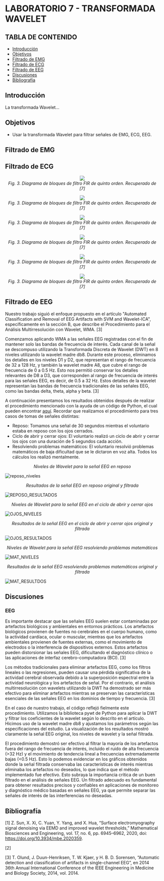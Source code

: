 # LABORATORIO 7 - TRANSFORMADA WAVELET
## TABLA DE CONTENIDO

* [Introducción](#introducción)
* [Objetivos](#objetivos)
* [Filtrado de EMG](#filtrado-de-emg)
* [Filtrado de ECG](#filtrado-de-ecg)
* [Filtrado de EEG](#filtrado-de-eeg)
* [Discusiones](#discusiones)
* [Bibliografía](#bibliografía)

## Introducción

La transformada Wavelet...

## Objetivos
* Usar la transformada Wavelet para filtrar señales de EMG, ECG, EEG.
## Filtrado de EMG

## Filtrado de ECG


<p align="center" style="margin-bottom:0">
<img src="https://github.com/sofia-is-a-panda/ISB_2024_G3/blob/4563ed79b720d716c675f407ee061e73e6505320/ISB/Im%C3%A1genes%20-%20Multimedia/Multimedia%20-%20Lab7/descomp_reposo.png" align="center"/>
<div align="center"> <i>Fig. 3. Diagrama de bloques de filtro FIR de quinto orden. Recuperado de [7]</i></div>
</p>


<p align="center" style="margin-bottom:0">
<img src="https://github.com/sofia-is-a-panda/ISB_2024_G3/blob/4563ed79b720d716c675f407ee061e73e6505320/ISB/Im%C3%A1genes%20-%20Multimedia/Multimedia%20-%20Lab7/ecg_reposo.png" align="center"/>
<div align="center"> <i>Fig. 3. Diagrama de bloques de filtro FIR de quinto orden. Recuperado de [7]</i></div>
</p>


<p align="center" style="margin-bottom:0">
<img src="https://github.com/sofia-is-a-panda/ISB_2024_G3/blob/4563ed79b720d716c675f407ee061e73e6505320/ISB/Im%C3%A1genes%20-%20Multimedia/Multimedia%20-%20Lab7/decomp_respiracion.png" align="center" />
<div align="center"> <i>Fig. 3. Diagrama de bloques de filtro FIR de quinto orden. Recuperado de [7]</i></div>
</p>

<p align="center" style="margin-bottom:0">
<img src="https://github.com/sofia-is-a-panda/ISB_2024_G3/blob/4563ed79b720d716c675f407ee061e73e6505320/ISB/Im%C3%A1genes%20-%20Multimedia/Multimedia%20-%20Lab7/ecg_respiracion.png" align="center" />
<div align="center"> <i>Fig. 3. Diagrama de bloques de filtro FIR de quinto orden. Recuperado de [7]</i></div>
</p>

<p align="center" style="margin-bottom:0">
<img src="https://github.com/sofia-is-a-panda/ISB_2024_G3/blob/4563ed79b720d716c675f407ee061e73e6505320/ISB/Im%C3%A1genes%20-%20Multimedia/Multimedia%20-%20Lab7/descomp_ejercicio.png" align="center" />
<div align="center"> <i>Fig. 3. Diagrama de bloques de filtro FIR de quinto orden. Recuperado de [7]</i></div>
</p>

<p align="center" style="margin-bottom:0">
<img src="https://github.com/sofia-is-a-panda/ISB_2024_G3/blob/4563ed79b720d716c675f407ee061e73e6505320/ISB/Im%C3%A1genes%20-%20Multimedia/Multimedia%20-%20Lab7/ecg_ejercicio.png" align="center" />
<div align="center"> <i>Fig. 3. Diagrama de bloques de filtro FIR de quinto orden. Recuperado de [7]</i></div>
</p>

## Filtrado de EEG
Nuestro trabajo siguió el enfoque propuesto en el artículo "Automated Classification and Removal of EEG Artifacts with SVM and Wavelet-ICA", específicamente en la sección B, que describe el Procedimiento para el Análisis Multirresolución con Wavelet, WMA. [3]

Comenzamos aplicando WMA a las señales EEG registradas con el fin de mantener solo las bandas de frecuencia de interés. Cada canal de la señal se descompuso utilizando la Transformada Discreta de Wavelet (DWT) en 8 niveles utilizando la wavelet madre db8. Durante este proceso, eliminamos los detalles en los niveles D1 y D2, que representan el rango de frecuencia de 32 a 128 Hz, y también la wavelet madre A8, que cubre el rango de frecuencia de 0 a 0.5 Hz. Esto nos permitió conservar los detalles relevantes de D8 a D3, que corresponden al rango de frecuencia de interés para las señales EEG, es decir, de 0.5 a 32 Hz. Estos detalles de la wavelet representan las bandas de frecuencia tradicionales de las señales EEG, como las bandas delta, theta, alpha y beta. [3]

A continuación presentamos los resultados obtenidos después de realizar el procedimiento mencionado con la ayuda de un código de Python, el cual pueden encontrar [aquí](https://github.com/sofia-is-a-panda/ISB_2024_G3/blob/df1e5a4322037259225f096a596b8ed1e24f184e/ISB/Laboratorios/Laboratorios%207/WAVELET_EEG%20(1).ipynb). Recordar que realizamos el procedimiento para tres casos de tomas de señales distintas:

* Reposo: Tomamos una señal de 30 segundos mientras el voluntario estaba en reposo con los ojos cerrados.
* Ciclo de abrir y cerrar ojos: El voluntario realizó un ciclo de abrir y cerrar los ojos con una duración de 5 segundos cada acción.
* Resolviendo problemas matemáticos: El voluntario resolvió problemas matemáticos de baja dificultad que se le dictaron en voz alta. Todos los cálculos los realizó mentalmente.

<div align="center">
  
*Niveles de Wavelet para la señal EEG en reposo*

</div>

![reposo_niveles](https://github.com/sofia-is-a-panda/ISB_2024_G3/assets/111579919/5b147606-5616-4ed4-b3a1-380e2fc5f023)

<div align="center">
  
*Resultados de la señal EEG en reposo original y filtrada*

</div>

![REPOSO_RESULTADOS](https://github.com/sofia-is-a-panda/ISB_2024_G3/assets/111579919/9bf9e9dc-e97f-450b-bd89-a21fb550a9ae)

<div align="center">
  
*Niveles de Wavelet para la señal EEG en el ciclo de abrir y cerrar ojos*

</div>

![OJOS_NIVELES](https://github.com/sofia-is-a-panda/ISB_2024_G3/assets/111579919/a18493d5-70cc-492c-88a2-be785ad3d5e0)

<div align="center">
  
*Resultados de la señal EEG en el ciclo de abrir y cerrar ojos original y filtrada*

</div>


![OJOS_RESULTADOS](https://github.com/sofia-is-a-panda/ISB_2024_G3/assets/111579919/1ff3a2c1-afb6-4d8d-9d71-5c2768b02dcb)

<div align="center">
  
*Niveles de Wavelet para la señal EEG resolviendo problemas matemáticos*

</div>

![MAT_NIVELES](https://github.com/sofia-is-a-panda/ISB_2024_G3/assets/111579919/69b607f3-a285-4a0a-abd6-ada0a4919829)

<div align="center">
  
*Resultados de la señal EEG resolviendo problemas matemáticos original y filtrada*

</div>

![MAT_RESULTDOS](https://github.com/sofia-is-a-panda/ISB_2024_G3/assets/111579919/8448107a-1fbc-479c-9fd9-3cff8796674b)


## Discusiones

### EEG
Es importante destacar que las señales EEG suelen estar contaminadas por artefactos biológicos y ambientales en entornos prácticos. Los artefactos biológicos provienen de fuentes no cerebrales en el cuerpo humano, como la actividad cardíaca, ocular o muscular, mientras que los artefactos ambientales provienen de fuentes externas, como el movimiento de electrodos o la interferencia de dispositivos externos. Estos artefactos pueden distorsionar las señales EEG, dificultando el diagnóstico clínico o las aplicaciones de interfaz cerebro-computadora (BCI). [3]

Los métodos tradicionales para eliminar artefactos EEG, como los filtros lineales o las regresiones, pueden causar una pérdida significativa de la actividad cerebral observada debido a la superposición espectral entre la actividad neurológica y los artefactos de señal. Por el contrario, el análisis multirresolución con wavelets utilizando la DWT ha demostrado ser más efectivo para eliminar artefactos mientras se preservan las características esenciales de las señales EEG en los dominios de tiempo y frecuencia. [3]

En el caso de nuestro trabajo, el código reflejó fielmente este procedimiento. Utilizamos la biblioteca pywt de Python para aplicar la DWT y filtrar los coeficientes de la wavelet según lo descrito en el artículo. Hicimos uso de la wavelet madre db8 y ajustamos los parámetros según las especificaciones del estudio. La visualización de los resultados mostró claramente la señal EEG original, los niveles de wavelet y la señal filtrada.

El procedimiento demostró ser efectivo al filtrar la mayoría de los artefactos fuera del rango de frecuencia de interés, incluido el ruido de alta frecuencia (>32 Hz) y el movimiento de tendencia lineal a frecuencias extremadamente bajas (<0.5 Hz). Esto lo podemos evidenciar en los gráficos obtenidos donde la señal filtrada conservaba las características de interés mientras eliminaba los artefactos no deseados, lo que indica que el método implementado fue efectivo. Esto subraya la importancia crítica de un buen filtrado en el análisis de señales EEG. Un filtrado adecuado es fundamental para obtener resultados precisos y confiables en aplicaciones de monitoreo y diagnóstico médico basadas en señales EEG, ya que permite separar las señales de interés de las interferencias no deseadas.


## Bibliografía

[1] Z. Sun, X. Xi, C. Yuan, Y. Yang, and X. Hua, “Surface electromyography signal denoising via EEMD and improved wavelet thresholds,” Mathematical Biosciences and Engineering, vol. 17, no. 6, pp. 6945–6962, 2020, doi: https://doi.org/10.3934/mbe.2020359.

[2]

[3] T. Olund, J. Duun-Henriksen, T. W. Kjaer, y H. B. D. Sorensen, “Automatic detection and classification of artifacts in single-channel EEG”, en 2014 36th Annual International Conference of the IEEE Engineering in Medicine and Biology Society, 2014, vol. 2014.

